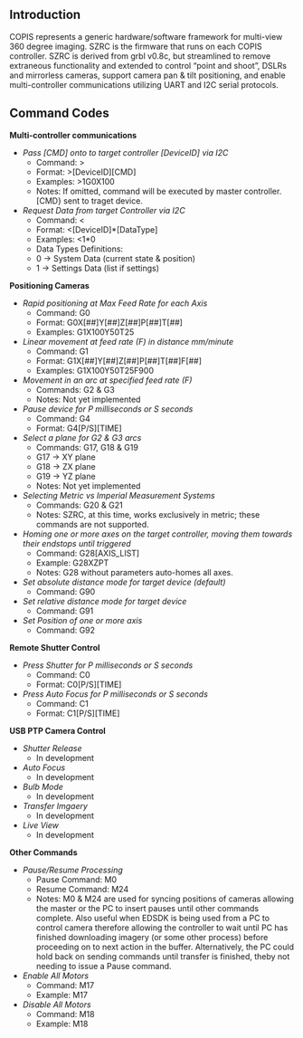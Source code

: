 ## **Introduction**

COPIS represents a generic hardware/software framework for multi-view 360 degree imaging. SZRC is the firmware that runs on each COPIS controller. SZRC is derived from grbl v0.8c, but streamlined to remove extraneous functionality and extended to control “point and shoot”, DSLRs and mirrorless cameras, support camera pan & tilt positioning, and enable multi-controller communications utilizing UART and I2C serial protocols.

## **Command Codes**

**Multi-controller communications**		
* *Pass [CMD] onto to target controller [DeviceID] via I2C*
  * Command: >		
  * Format: >[DeviceID][CMD]
  * Examples: >1G0X100	
  * Notes: If omitted, command will be executed by master controller. [CMD} sent to traget device.
* *Request Data from target Controller via I2C*
  * Command: <
  * Format: <[DeviceID]*[DataType]
  * Examples: <1*0	
  * Data Types Definitions: 
  * 0 -> System Data (current state & position)
  * 1 -> Settings Data (list if settings)

**Positioning Cameras**			
* *Rapid positioning at Max Feed Rate for each Axis*
  * Command: G0	
  * Format:	G0X[##]Y[##]Z[##]P[##]T[##]
  * Examples: G1X100Y50T25	
* *Linear movement at feed rate (F) in distance mm/minute*
  * Command: G1
  * Format:	G1X[##]Y[##]Z[##]P[##]T[##]F[##]
  * Examples: G1X100Y50T25F900
* *Movement in an arc at specified feed rate (F)*
  * Commands: G2 & G3	
  * Notes: Not yet implemented	
* *Pause device for P milliseconds or S seconds*
  * Command: G4	
  * Format: G4[P/S][TIME]	
* *Select a plane for G2 & G3 arcs*
  * Commands: G17, G18 & G19
  * G17 -> XY plane
  * G18 -> ZX plane
  * G19 -> YZ plane	
  * Notes:	Not yet implemented	
* *Selecting Metric vs Imperial Measurement Systems*
  * Commands: G20 & G21
  * Notes: SZRC, at this time, works exclusively in metric; these commands are not supported.
* *Homing one or more axes on the target controller, moving them towards their endstops until triggered*
  * Command: G28[AXIS_LIST]
  * Example: G28XZPT
  * Notes: G28 without parameters auto-homes all axes. 
* *Set absolute distance mode for target device (default)*	
  * Command: G90		
* *Set relative distance mode for target device*
  * Command: G91		
* *Set Position of one or more axis*	
  * Command: G92		

**Remote Shutter Control**
* *Press Shutter for P milliseconds or S seconds*		
  * Command: C0
  * Format: C0[P/S][TIME]	
* *Press Auto Focus  for P milliseconds or S seconds*
  * Command: C1
  * Format: C1[P/S][TIME]

**USB PTP Camera Control**
* *Shutter Release*
  * In development
* *Auto Focus*
  * In development
* *Bulb Mode*
  * In development
* *Transfer Imgaery*
  * In development
* *Live View*
  * In development
  
**Other Commands**			
* *Pause/Resume Processing*
  * Pause Command: M0
  * Resume Command: M24	
  * Notes: M0 & M24 are used for syncing positions of cameras allowing the master or the PC to insert pauses until other commands complete. Also useful when EDSDK is being used from a PC to control camera therefore allowing the controller to wait until PC has finished downloading imagery (or some other process) before proceeding on to next action in the buffer. Alternatively, the PC could hold back on sending commands until transfer is finished, theby not needing to issue a Pause command.		
* *Enable All Motors*
  * Command: M17
  * Example: M17
* *Disable All Motors*
  * Command: M18
  * Example: M18
  


